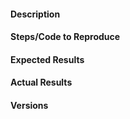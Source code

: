 <!--
Thanks for your interest in Plotly's Dash Cytoscape Component!

Note that GitHub issues in this repo are reserved for bug reports and feature
requests. Implementation questions should be discussed in our
[Dash Community Forum](https://community.plotly.com/c/dash).

Before opening a new issue, please search through existing issues (including
closed issues) and the [Dash Community Forum](https://community.plotly.com/c/dash).

When reporting a bug, please include a reproducible example! We recommend using
the [latest version](https://github.com/plotly/dash-cytoscape/blob/master/CHANGELOG.md)
as this project is frequently updated. Issues can be browser-specific so
it's usually helpful to mention the browser and version that you are using.

-->

#### Description

#### Steps/Code to Reproduce
<!--
Example:
```python
import dash
import dash_cytoscape as cyto
import dash_html_components as html

app = dash.Dash(__name__)
app.scripts.config.serve_locally = True
app.css.config.serve_locally = True

app.layout = html.Div([
    cyto.Cytoscape(
        id='cytoscape',
        elements=[
            {'data': {'id': 'one', 'label': 'Node 1'}, 'position': {'x': 50, 'y': 50}},
            {'data': {'id': 'two', 'label': 'Node 2'}, 'position': {'x': 200, 'y': 200}},
            {'data': {'source': 'one', 'target': 'two','label': 'Node 1 to 2'}}
        ],
        layout={'name': 'preset'}
    )
])

if __name__ == '__main__':
    app.run_server(debug=True)
```
If the code is too long, feel free to put it in a public gist and link
it in the issue: https://gist.github.com
-->

#### Expected Results
<!-- Please paste or describe the expected results.-->

#### Actual Results
<!-- Please paste or specifically describe the actual output or traceback. -->

#### Versions
<!--
Please run the following snippet and paste the output below:

from __future__ import print_function
import dash; print("Dash", dash.__version__)
import dash_html_components; print("Dash Core Components", dash_html_components.__version__)
import dash_core_components; print("Dash HTML Components", dash_core_components.__version__)
import dash_renderer; print("Dash Renderer", dash_renderer.__version)
import dash_cytoscape; print("Dash HTML Components", dash_cytoscape.__version__)
-->


<!-- 
Thanks for taking the time to help up improve this component. Dash Cytoscape 
would not be possible without awesome contributors like you!
 -->
